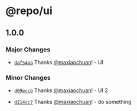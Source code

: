 # @repo/ui

## 1.0.0

### Major Changes

- [`daf54aa`](https://github.com/maxiaochuan/test-changesets/commit/daf54aa73ebb7321716089725d606397844ed20b) Thanks [@maxiaochuan](https://github.com/maxiaochuan)! - UI

### Minor Changes

- [`d69eccb`](https://github.com/maxiaochuan/test-changesets/commit/d69eccb47754bfa6e79b7ed9b47bb23ac8a698fa) Thanks [@maxiaochuan](https://github.com/maxiaochuan)! - UI 2

- [`d214cc7`](https://github.com/maxiaochuan/test-changesets/commit/d214cc784936f0c4ec1a0397222abf69707c520b) Thanks [@maxiaochuan](https://github.com/maxiaochuan)! - do something
